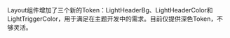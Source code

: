Layout组件增加了三个新的Token：LightHeaderBg、LightHeaderColor和LightTriggerColor，用于满足在主题开发中的需求。目前仅提供深色Token，不够灵活。
